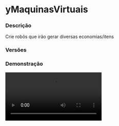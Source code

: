 # yMaquinasVirtuais
<secondary-label ref="rankup"/>

### Descrição
Crie robôs que irão gerar diversas economias/itens

### Versões
<secondary-label ref="1.8"/>
<secondary-label ref="1.9"/>
<secondary-label ref="1.10"/>
<secondary-label ref="1.11"/>
<secondary-label ref="1.12"/>
<secondary-label ref="1.13"/>
<secondary-label ref="1.14"/>
<secondary-label ref="1.15"/>
<secondary-label ref="1.16"/>
<secondary-label ref="1.17"/>
<secondary-label ref="1.18"/>
<secondary-label ref="1.19"/>
<secondary-label ref="1.20"/>
<secondary-label ref="1.21"/>

### Demonstração
<video src="//www.youtube.com/watch?v=EulF5gQvV9E"/>


<chapter title="Comandos" id="commands" collapsible="true">
<code-block lang="plain text">/maquinas - Abre o menu principal
/maquinas top - Abre o menu de top
/maquinas shop - Abre o menu de loja de máquinas
/maquinas amigos - Abre o menu de máquinas de amigos
/maquinas help - Envia a mensagem de ajuda
/maquinas givemaquina - Dá máquinas para um jogador
/maquinas giveslot - Dá slots para um jogador
/maquinas reload - Recarrega as configurações
/limite - Mostra o seu limite
/limite [player] - Mostra o limite de outro jogador
/limite help - Envia a mensagem de ajuda
/limite top - Abre o menu do top limite
/limite enviar - Envia limite para outro jogador
/limite give - Dá limite em item para um jogador
/limite remove - Remove limite de um jogador
/limite add - Adiciona limite para um jogador
/limite set - Seta o limite de um jogador</code-block>
</chapter>

<chapter title="Permissões" id="permissions" collapsible="true">
<code-block lang="plain text">ymaquinasvirtuais.admin - Permissão para ser reconhecido como admin
ymaquinasvirtuais.use - Permissão para o /maquinas
ymaquinasvirtuais.top - Permissão para o /maquinas top
ymaquinasvirtuais.shop - Permissão para o /maquinas shop
ymaquinasvirtuais.friends - Permissão para o /maquinas amigos
ymaquinasvirtuais.multiplicador.[quantia] - Permissão para ter uma x quantia de multiplicador
ymaquinasvirtuais.give - Permissão para o /maquina givemaquina
ymaquinasvirtuais.giveslot - Permissão para o /maquina giveslot
ymaquinasvirtuais.admin.reload - Permissão para o /maquina reload
ymaquinasvirtuais.limit.use - Permissão para o /limite
ymaquinasvirtuais.limit.others - Permissão para o /limite [player]
ymaquinasvirtuais.limit.send - Permissão para o /limite enviar
ymaquinasvirtuais.limit.set - Permissão para o /limite set
ymaquinasvirtuais.limit.add - Permissão para o /limite add
ymaquinasvirtuais.limit.remove - Permissão para o /limite remove
ymaquinasvirtuais.limit.give - Permissão para o /limite give
ymaquinasvirtuais.limit.remove - Permissão para o /limite remove</code-block>
</chapter>

## Placeholders
<primary-label ref="placeholders"/>

Aqui estão as placeholders disponíveis para utilização com este plugin. Consulte-as para entender como utilizá-las corretamente.

<code-block lang="plain text" ignore-vars="true">
%ymaquinasvirtuais_limit% - Retorna o limite do jogador formatado (1K, 1M, 1T...)
%ymaquinasvirtuais_limit_raw% - Retorna o limite do jogador sem formatar (1000.0, 100.0, 10000.0...)
</code-block>

## Configuração
<primary-label ref="config"/>
Confira os arquivos de configuração deste plugin e revise os detalhes para garantir uma implementação correta.

<chapter title="Arquivos de Configuração" collapsible="true">
<chapter title="Estrutura do diretório" collapsible="false">
<code-block lang="plain text" ignore-vars="true">
Estrutura do diretório:
└── yMaquinasVirtuais/
    ├── machines/
    │    └── tokens.yml
    ├── shop/
    │    └── machines.yml
    ├── bonus.yml
    ├── commands.yml
    ├── config.yml
    ├── discounts.yml
    ├── economies.yml
    ├── menus.yml
    └── messages.yml
</code-block>
</chapter>

<chapter title="machines" collapsible="true">
<chapter title="tokens.yml" collapsible="true">
<code-block lang="yaml" ignore-vars="true">
<![CDATA[
# Nome que irá aparecer nas mensagens
name: '&aMáquina de Tokens'

# Permissão para poder ativar a máquina
permission: ''

# Gerar apenas com o dono ou amigo online
generate-online: false

# Item que poderá ser ativado
item:
  material: 'INK_SACK:10'
  name: '&aMáquina de Tokens &fL.{level}'
  lore:
    - ''
    - '&f Tipo: &7Tokens&f.'
    - '&f Stack: &7{stack}'
    - ''
    - '&f Upgrades:'
    - '&f  > Drops gerados por rodada: &b{drops_round}'
    - '&f  > Velocidade de geração: &b{speed}s'
    - ''

# Mensagens
messages:
  sell: '&aVocê vendeu &7{amount}x {drop}&a por &6{yeconomias-tokens} tokens &8{bonus}&a.'

menu:
  icon:
    material: 'INK_SACK:10'
    name: '&aMáquina de Tokens &fL.{level}'
    lore:
      - '&7Esta maquina gera &aTokens&7.'
      - ''
      - '&f Stack: &7{stack}'
      - '&f Tokens gerados: &a{to_sell}'
      - ''
      - '&f Upgrades:'
      - '&f  > Drops gerados por rodada: &b{drops_round}'
      - '&f  > Velocidade de geração: &b{speed}s'
      - ''
      - '&aClique para gerenciar.'
  icon-friend:
    material: 'INK_SACK:10'
    name: '&aMáquina de Tokens &fL.{level}'
    lore:
      - '&7Esta maquina gera &aTokens&7.'
      - ''
      - '&f* Máquina de: &a{player}'
      - ''
      - '&f Stack: &7{stack}'
      - '&f Tokens gerados: &a{to_sell}'
      - ''
      - '&f Upgrades:'
      - '&f  > Drops gerados por rodada: &b{drops_round}'
      - '&f  > Velocidade de geração: &b{speed}s'
      - ''
      - '&aClique para gerenciar.'
  level:
    material: '365fc0426230a2e88df29d2d8ec4512e6dbdbc0777b4b83cdda2ede81864d6'
    name: '&aEvoluir Nível'
    lore:
      - '&7Evolua o nível da sua máquina'
      - '&7para deixar ela mais eficiente.'
      - ''
      - '&f{current_level} -> &a{next_level}'
      - ''
      - '&7Custo: &e{money} coins.'
      - ''
      - '&aClique para evoluir.'

# Níveis da máquina
levels:
  # nível máximo
  level-max: 2
  level1:
    # ordem do nível
    # default = 1
    order: 1
    # Delay de geração
    # em segundos
    delay: 10
    # Drops gerados por round
    drops: 1
    # Preço para chegar neste nível
    prices:
      price1:
        provider: 'money'
        amount: 1000.0
  level2:
    order: 2
    delay: 5
    drops: 2
    prices:
      price1:
        provider: 'money'
        amount: 10000.0

# Upgrades da máquina
upgrades:
  # Permitir o upgrade apenas ao chegar no nível máximo
  level-max: true
  # Quantidade de drops gerados
  drops:
    prices-per-level:
      price1:
        provider: 'money'
        amount: 10.0
    max: 5
    default: 0
    add-per-level: 1
  # Velocidade de geração de mobs
  speed:
    prices-per-level:
      price1:
        provider: 'money'
        amount: 15.0
    max: 5
    default: 0
    add-per-level: 1

# Sistema de drops
drop:
  # Possibilitar recolher o drop no armazém
  collect: true
  # Possibilitar vender o drop no armazém
  sell: true

  # Botão que será realizada a venda (LEFT | RIGHT)
  sell-button: 'LEFT'
  # Botão que será realizado recolher (LEFT | RIGHT)
  collect-button: 'RIGHT'

  # Permissão para recolher drops (deixe vazio '' para não usar)
  collect-permission: 'ymaquinasvirtuais.iron.coletar'
  # Permissão para vender drops (deixe vazio '' para não usar)
  sell-permission: 'ymaquinasvirtuais.iron.vender'

  # Tipos de drop
  types:
    tokens:
      drop:
        material: 'INK_SACK:10'
      name: '&aTokens'
      # ícone que irá ficar no menu de drops
      icon:
        material: 'INK_SACK:10'
        name: '&aTokens'
        lore:
          - ''
          - ' &fDrops armazenados: &a{drops_stored}&f.'
          - ' &fValor por drop: &a1 tokens&f.'
          - ' &fValor total: &a{yeconomias-tokens} tokens&f.'
          - ' &fSeu bônus: &b{bonus_raw}%&f.' # bonus formatado: {bonus}
          - ''
          - '&aBotão &fESQUERDO&a para vender.'
          - '&aBotão &fDIREITO&a para recolher.'
      # Economias que o drop irá dar
      currencies:
        preco1:
          provider: 'yeconomias-tokens'
          amount: 1.0

  # O Drop vai executar um comando ao ser recolhido?
  command:
    enabled: false
    # Preço por drop (para o comando)
    price: 100.0
    # usar a placeholder {quantia} para ter a quantia de drops e executar o comando só 1x
    use-amount: true
    # multiplica a quantia pelo preço e o bônus (essencial para dar em outras economias)
    multiply-price: true
    # não checar se o inv está cheio (apenas quando os comandos tiverem ativos)
    inv-bypass: true
    # coletar diretamente, sem precisar digitar a quantia no chat (apenas quando os comandos tiverem ativos)
    collect-chat-bypass: true
    # formatar a quantia que será executada no comando. Ex: 1k, 10k, 1M
    amount-format: true
    commands: [ 'give {player} iron_ingot {amount}' ]
]]>
</code-block>
</chapter>

</chapter>

<chapter title="shop" collapsible="true">
<chapter title="machines.yml" collapsible="true">
<code-block lang="yaml" ignore-vars="true">
<![CDATA[
machines:
  1:
    # Item da máquina.
    item:
      material: 'INK_SACK:10'
      name: '&aMáquina de Tokens'
      lore:
        - ''
        - '&fPreço: &a{money} coins&f.'
        - ''
        - '&a&lFORMAS DE COMPRA'
        - ''
        - '&7&l• &fBotão direito: &7Comprar 1&f.'
        - '&7&l• &fBotão Q: &7Comprar limite&f.'
        - '&7&l• &fBotão esquerdo: &7Escolher quantia&f.'
        - ''
    # Tipo da maquina
    machine: 'tokens'
    # Nível da máquina
    level: 1
    # Data de liberação para comprar
    release-in: '16/10/2020-10:00'
    # Placeholder {rank} na lore da compra indisponível
    rank: '&7[Membro]'
    # Custos para comprar
    prices:
      price1:
        provider: 'money' #tipos: Money, plugin de pontos
        amount: 1000.0
]]>
</code-block>
</chapter>

</chapter>

<chapter title="bonus.yml" collapsible="true">
<code-block lang="yaml" ignore-vars="true">
<![CDATA[
bonus:
  membro:
    order: 1
    # Permissão para ser reconhecido
    permission: 'ymaquinasvirtuais.bonus.membro'
    # Nome que irá aparecer nas mensagens
    display: '&7[Membro]'
    # Quantia do bônus em %
    bonus: 10.0
]]>
</code-block>
</chapter>

<chapter title="commands.yml" collapsible="true">
<code-block lang="yaml" ignore-vars="true">
<![CDATA[
#     ___                                          _
#    / __\___  _ __ ___  _ __ ___   __ _ _ __   __| |___
#   / /  / _ \| '_ ` _ \| '_ ` _ \ / _` | '_ \ / _` / __|
#  / /__| (_) | | | | | | | | | | | (_| | | | | (_| \__ \
#  \____/\___/|_| |_| |_|_| |_| |_|\__,_|_| |_|\__,_|___/
#
# Lista de comandos do plugin.

# Utilize "comando|comando" para criar aliases.
# Por exemplo: "gm|gamemode"
# Você pode criar quantas aliases quiser.
commands:
  machine: 'machine|machines|maquina|maquinas'
  limit: 'limit|limite|limits|limites'
]]>
</code-block>
</chapter>

<chapter title="config.yml" collapsible="true">
<code-block lang="yaml" ignore-vars="true">
<![CDATA[
#        __  __                   _               __     ___      _               _
#  _   _|  \/  | __ _  __ _ _   _(_)_ __   __ _ __\ \   / (_)_ __| |_ _   _  __ _(_)___
# | | | | |\/| |/ _` |/ _` | | | | | '_ \ / _` / __\ \ / /| | '__| __| | | |/ _` | / __|
# | |_| | |  | | (_| | (_| | |_| | | | | | (_| \__ \\ V / | | |  | |_| |_| | (_| | \__ \
#  \__, |_|  |_|\__,_|\__, |\__,_|_|_| |_|\__,_|___/ \_/  |_|_|   \__|\__,_|\__,_|_|___/
#  |___/                 |_|
# Discord: discord.ystoreplugins.com.br
# Site: ystoreplugins.com.br
#

# Modo de depuração para correção de problemas no plugin.
debug-mode: false

#      ___      _        _
#     /   \__ _| |_ __ _| |__   __ _ ___  ___
#    / /\ / _` | __/ _` | '_ \ / _` / __|/ _ \
#   / /_// (_| | || (_| | |_) | (_| \__ \  __/
#  /___,' \__,_|\__\__,_|_.__/ \__,_|___/\___|
#
# Configurações do banco de dados.

database:
  # Determina o tipo de banco de dados. Valores válidos: [SQLITE, MYSQL, HIKARI (recomendado)]
  storage-type: SQLITE

  # Dados para conexão ao banco de dados MYSQL.
  data:
    # Endereço de conexão do banco de dados. [EX: 127.0.0.1]
    host: localhost
    # Porta de conexão do banco de dados. [EX: 3306]
    port: 3306
    # Nome do banco de dados a ser conectado. [EX: minecraft]
    database: ''
    # Usuário de conexão. [EX: root]
    username: ''
    # Senha do usuário de conexão: [EX: 123]
    password: ''

#   __      _   _   _
#  / _\ ___| |_| |_(_)_ __   __ _ ___
#  \ \ / _ \ __| __| | '_ \ / _` / __|
#  _\ \  __/ |_| |_| | | | | (_| \__ \
#  \__/\___|\__|\__|_|_| |_|\__, |___/
#
# Sistemas principais.

# Delay para carregar os dados depois do login
# Necessário para usar em servidor de mina separado
# Recomendado: 20 ticks
login-delay: 20

# Este limite serve para recolher recompensas
# Desativar ou aumentar o limite pode gerar lag
# e em alguns casos crashar o servidor.
limit:
  enabled: true
  # Máximo que irá recolher por vez
  max: 1000

# Sistemas gerais
general:
  # Limite máximo de amigos que uma máquina pode ter
  # deixe 0 para ser infinito
  friend-max: 0
  # Acumular os bônus que tiver permissão
  accumulate-bonus: true
  # Sistema de bolsa de valores (yBolsa, StormEconomy ou HeroBolsa)
  bolsa: true
  # Formatador de bônus
  formatter-bonus-has: '&fBônus: &a{bonus}%&7 ({display}&7)'
  formatter-bonus-no-has: ''
  # Quantia máxima que pode ter de multiplicador
  multiplier-max: 10
  # Ativar a compra usando o limite disponível com o botão "Q"
  # Isto só funciona se o limite estiver ativado
  buy-q: true
  # Delay da compra com Q
  # em segundos
  buy-q-delay: 10
  # Ativar a compra via chat
  # caso desativado, comprará apenas 1 unidade (sem contar o multiplicador)
  buy-chat: true
  # Gastar limite ao comprar
  spend-limit: false

# Limite de compra de máquinas na loja.
limit-shop:
  # Ativar o limite
  enabled: true
  # Quantia de limite que o jogador ganhar ao se registrar.
  default: 1
  # Máximo de limite que o jogador pode ter.
  # Deixe 0 para ser infinito.
  max: 100
  # Item do limite que será ativável
  item:
    material: '667da379f51d85d74fdba39a164d3f5062ef2ffc0b3e04d339376773931a4e'
    name: '&bLimite de compra'
    lore:
      - ''
      - '&fQuantia: &a{amount}'
      - ''
      - '&7Clique com botão direito para ativar.'
      - ''
      - '&7Clique com shift + botão direito para compactar'
      - '&7todos os seus limites no inventário em 1 só.'
      - ''

slots:
  # Quantia padrão de slots que o jogador irá ter
  default: 1
  # Quantia máxima de slots que o jogador poderá ter
  max: 20
  # Item do slot que será ativável
  item:
    material: 'HOPPER'
    name: '&bSlots'
    lore:
      - ''
      - '&fQuantia: &a{amount}'
      - ''
      - '&7Clique com botão direito para ativar.'
]]>
</code-block>
</chapter>

<chapter title="discounts.yml" collapsible="true">
<code-block lang="yaml" ignore-vars="true">
<![CDATA[
discounts:
  member:
    order: 1
    permission: 'ymaquinasvirtuais.member'
    display: '&7[Membro]'
    discount: 10.0 # em % do valor total
]]>
</code-block>
</chapter>

<chapter title="economies.yml" collapsible="true">
<code-block lang="yaml" ignore-vars="true">
<![CDATA[
#  _____                                  _
# | ____| ___  ___  _ __   ___  _ __ ___ (_) ___  ___
# |  _|  / __|/ _ \| '_ \ / _ \| '_ ` _ \| |/ _ \/ __|
# | |___| (__| (_) | | | | (_) | | | | | | |  __/\__ \
# |_____|\___|\___/|_| |_|\___/|_| |_| |_|_|\___||___/

# Providers disponíveis:
#
#   AtlasEconomiaSecundaria, AtlasMinas, AtlasMinasV2,
#   JH_Shop, LegendaryEconomy, NextCash, PlayerPoints,
#   StormEconomiaSecundaria, StormMinas, TGCash,
#   yAlmas, yPoints, yRankup,
#   Vault
#

economies:
  money:
    # Coloque o nome do plugin
    # Para money deixe Money
    provider: 'Money'
    # Formato inteiro
    display: 'Dinheiro'
    # Formato abreviado
    abbreviated: 'coins'
    # Permitir que comercializem na loja com o jogador offline
    allow-offline: true
    # Permissão para o usuário conseguir definir esta economia
    permission: 'ymaquinasvirtuais.provider.money'
  yeconomias-tokens:
    # Coloque o nome do plugin
    # Para money deixe Money
    provider: 'yeconomias-tokens'
    # Formato inteiro
    display: 'Tokens'
    # Formato abreviado
    abbreviated: 'tokens'
    # Permitir que comercializem na loja com o jogador offline
    allow-offline: true
    # Permissão para o usuário conseguir definir esta economia
    permission: 'ymaquinasvirtuais.provider.yeconomias-tokens'
]]>
</code-block>
</chapter>

<chapter title="menus.yml" collapsible="true">
<code-block lang="yaml" ignore-vars="true">
<![CDATA[
#
#    /\/\   ___ _ __  _   _ ___
#   /    \ / _ \ '_ \| | | / __|
#  / /\/\ \  __/ | | | |_| \__ \
#  \/    \/\___|_| |_|\__,_|___/
#
# Sistema de menus.

# Setas dos menus.
arrows:
  back:
    material: 'ARROW:0'
    name: '&cVoltar'
    lore: ['&7Clique para voltar ao menu anterior.']
  previous:
    material: 'ARROW:0'
    name: '&cAnterior'
    lore: ['&7Clique para ir à página anterior.']
  next:
    material: 'ARROW:0'
    name: '&aPróximo'
    lore: ['&7Clique para ir à próxima página.']

# Menu de gerenciar membros
main:
  name: '&8Máquinas'
  size: 45
  slots: [ 10, 11, 12, 13, 14, 15, 16, 20, 21, 22, 23, 24, 25 ]
  previous-slot: 36
  next-slot: 44
  #
  sell-all-slot: 39
  profile-slot: 40
  top-slot: 41
  shop-slot: 37
  friends-machines-slot: 43
  #
  items:
    profile:
      material: '{player}'
      name: '&eSuas informações'
      lore: [ '', ' &fSlots: &c{slots_current}&7/&a{slots_total}', '', ' &fMáquinas funcionando: &a{machines}&f.', ' &fDrops a vender: &7{to_sell}&f.', '' ]
    sell-all:
      material: 'CAULDRON_ITEM'
      name: '&eVender Tudo!'
      lore: [ '&7Venda os drops da sua', '&7máquina de uma só vez.', '', ' &fDrops a vender: &7{to_sell}', '', '&aClique para vender.' ]
    sell-all-permission:
      material: 'CAULDRON_ITEM'
      name: '&cVender Tudo!'
      lore: [ '&7Venda os drops da sua', '&7máquina de uma só vez.', ' &fDrops a vender: &7{to_sell}', '', '&cVocê não tem permissão' ]
    top:
      material: 'SIGN'
      name: '&eTOP'
      lore: [ '&7Clique para ver os', '&7jogadores que possuem', '&7mais máquinas.' ]
    shop:
      material: 'EMERALD'
      name: '&eShop!'
      lore: [ '&7Clique para comprar', '&7mais máquinas.' ]
    friends-machines:
      material: 'GOLD_INGOT'
      name: '&eMáquinas de Amigos!'
      lore: [ '&7Clique para gerenciar as', '&7máquinas dos seus amigos.' ]
  facing:
    e0:
      slot: 10
      material: 'STAINED_GLASS_PANE:14'
      name: ' '
      lore: []
    e1:
      slot: 11
      material: 'STAINED_GLASS_PANE:14'
      name: ' '
      lore: []
    e2:
      slot: 12
      material: 'STAINED_GLASS_PANE:14'
      name: ' '
      lore: []
    e3:
      slot: 13
      material: 'STAINED_GLASS_PANE:14'
      name: ' '
      lore: []
    e4:
      slot: 14
      material: 'STAINED_GLASS_PANE:14'
      name: ' '
      lore: []
    e5:
      slot: 15
      material: 'STAINED_GLASS_PANE:14'
      name: ' '
      lore: []
    e6:
      slot: 16
      material: 'STAINED_GLASS_PANE:14'
      name: ' '
      lore: []
    e7:
      slot: 19
      material: 'STAINED_GLASS_PANE:14'
      name: ' '
      lore: []
    e8:
      slot: 20
      material: 'STAINED_GLASS_PANE:14'
      name: ' '
      lore: []
    e9:
      slot: 21
      material: 'STAINED_GLASS_PANE:14'
      name: ' '
      lore: []
    e10:
      slot: 22
      material: 'STAINED_GLASS_PANE:14'
      name: ' '
      lore: []
    e11:
      slot: 23
      material: 'STAINED_GLASS_PANE:14'
      name: ' '
      lore: []
    e12:
      slot: 24
      material: 'STAINED_GLASS_PANE:14'
      name: ' '
      lore: []
    e13:
      slot: 25
      material: 'STAINED_GLASS_PANE:14'
      name: ' '
      lore: []

# Menu de máquinas de amigos
friends-machines:
  name: '&8Máquinas - Amigos'
  size: 45
  slots: [ 10, 11, 12, 13, 14, 15, 16, 20, 21, 22, 23, 24, 25 ]
  previous-slot: 36
  next-slot: 44
  #
  back-slot: 39
  sell-all-slot: 40
  #
  items:
    sell-all:
      material: 'CAULDRON_ITEM'
      name: '&eVender Tudo!'
      lore: [ '&7Venda os drops da sua', '&7máquina de uma só vez.', '', ' &fDrops a vender: &7{to_sell}', '', '&aClique para vender.' ]
    sell-all-permission:
      material: 'CAULDRON_ITEM'
      name: '&cVender Tudo!'
      lore: [ '&7Venda os drops da sua', '&7máquina de uma só vez.', ' &fDrops a vender: &7{to_sell}', '', '&cVocê não tem permissão' ]
  facing:
    e0:
      slot: 10
      material: 'STAINED_GLASS_PANE:14'
      name: ' '
      lore: []
    e1:
      slot: 11
      material: 'STAINED_GLASS_PANE:14'
      name: ' '
      lore: []
    e2:
      slot: 12
      material: 'STAINED_GLASS_PANE:14'
      name: ' '
      lore: []
    e3:
      slot: 13
      material: 'STAINED_GLASS_PANE:14'
      name: ' '
      lore: []
    e4:
      slot: 14
      material: 'STAINED_GLASS_PANE:14'
      name: ' '
      lore: []
    e5:
      slot: 15
      material: 'STAINED_GLASS_PANE:14'
      name: ' '
      lore: []
    e6:
      slot: 16
      material: 'STAINED_GLASS_PANE:14'
      name: ' '
      lore: []
    e7:
      slot: 19
      material: 'STAINED_GLASS_PANE:14'
      name: ' '
      lore: []
    e8:
      slot: 20
      material: 'STAINED_GLASS_PANE:14'
      name: ' '
      lore: []
    e9:
      slot: 21
      material: 'STAINED_GLASS_PANE:14'
      name: ' '
      lore: []
    e10:
      slot: 22
      material: 'STAINED_GLASS_PANE:14'
      name: ' '
      lore: []
    e11:
      slot: 23
      material: 'STAINED_GLASS_PANE:14'
      name: ' '
      lore: []
    e12:
      slot: 24
      material: 'STAINED_GLASS_PANE:14'
      name: ' '
      lore: []
    e13:
      slot: 25
      material: 'STAINED_GLASS_PANE:14'
      name: ' '
      lore: []

# Menu da máquina
machine:
  name: '&8Máquina'
  size: 27
  back-slot: 0
  items:
    info-slot: 10
    drops-slot: 11
    friends-slot: 13
    upgrades-slot: 15
    level-slot: 16
    remove-slot: 12
    # ícones do menu upgrades direto no principal
    upgrades-drops-slot: -1
    upgrades-speed-slot: -1
    #
    info:
      material: '{machine}'
      name: '&a{machine} &fL.{level}'
      lore:
        - ''
        - ' &fDono: &7{owner}&f.'
        - ' &fStack: &7{stack}&f.'
        - ' &fDrops armazenados: &a{to_sell}&f.'
        - ''
        - ' &f> Drops gerados por rodada: &b{drops_round}&f.'
        - ' &f> Velocidade de geração: &b{speed}s&f.'
        - ''
    drops:
      material: '12ef39437d7d43a034c5a40b974e8d2c6734a218c76485d04910f507bdc2e809'
      name: '&aDrops'
      lore:
        - '&7Gerencie os drops que estão'
        - '&7armazenados nesta máquina.'
        - ''
        - ' &fDrops armazenados: &a{to_sell}&f.'
        - ''
        - '&aClique para gerenciar.'
    upgrades:
      material: '365fc0426230a2e88df29d2d8ec4512e6dbdbc0777b4b83cdda2ede81864d6'
      name: '&aUpgrades'
      lore:
        - '&7Sua máquina necessita de'
        - '&7melhorias para ficar mais'
        - '&7eficiente.'
        - ''
        - '&aClique para acessar.'
    level-cant:
      material: 'BARRIER'
      name: '&cEvoluir Nível'
      lore:
        - '&cA máquina já está no nível máximo.'
    friends:
      material: '1cba7277fc895bf3b673694159864b83351a4d14717e476ebda1c3bf38fcf37'
      name: '&aAmigos'
      lore:
        - '&7Acesse as preferências de'
        - '&7amizade desta máquina.'
        - ''
        - '&aClique para acessar.'
    remove:
      material: BARRIER
      name: '&cRemover'
      lore:
        - '&7Remova máquinas deste stack de'
        - '&7máquinas.'
        - ''
        - '&aBotão &fESQUERDO&a para remover TODOS.'
        - '&aBotão &fDIREITO&a para escolher a quantia.'

# Menu de top
top:
  name: '&8TOP MÁQUINAS'
  size: 36
  slots: [ 10, 11, 12, 13, 14, 15, 16 ]
  back-slot: 31
  previous-slot: 9
  next-slot: 17
  items:
    # Item do top máquinas
    machines:
      material: '{player}'
      name: '&7{player}'
      lore:
        - ''
        - '&fMáquinas funcionando: &7{amount}'
        - '&fPosição: &e{pos}º'
        - ''

# Menu upgrades
upgrades:
  name: '&8Máquina'
  size: 27
  back-slot: 18
  items:
    drops-slot: 12
    speed-slot: 14
    drops:
      material: EYE_OF_ENDER
      name: '&aUpgrade de Drops'
      lore:
        - '&7Esta evolução faz com que a'
        - '&7máquina produza mais drops'
        - '&7por rodada.'
        - ''
        - ' &fNível: &7{nivel_actual}/{nivel_max}&f.'
        - ' &fDrops obtidos por mob: &7{drops_actual}/{drops_max}&f.'
        - ' &fCusto para próx nível: &7{money} coins&f.'
        - ''
        - '&aClique para evoluir.'
    drops-max:
      material: EYE_OF_ENDER
      name: '&aUpgrade de Drops'
      lore:
        - '&7Esta evolução faz com que a'
        - '&7máquina produza mais drops'
        - '&7por rodada.'
        - ''
        - ' &fNível: &7{nivel_actual}/{nivel_max}&f.'
        - ' &fDrops obtidos por mob: &7{drops_actual}/{drops_max}&f.'
        - ''
        - '&cVocê já está no máximo.'
    speed:
      material: EXP_BOTTLE
      name: '&aUpgrade de Velocidade'
      lore:
        - '&7Esta evolução faz com que o'
        - '&7tempo de geração da máquina'
        - '&7seja reduzido.'
        - ''
        - ' &fNível: &7{nivel_actual}/{nivel_max}&f.'
        - ' &fTempo: &7{speed_actual}s/{speed_max}s&f.'
        - ' &fCusto para próx nível: &7{money} coins&f.'
        - ''
        - '&aClique para evoluir.'
    speed-max:
      material: EXP_BOTTLE
      name: '&aUpgrade de Velocidade'
      lore:
        - '&7Esta evolução faz com que o'
        - '&7tempo de geração da máquina'
        - '&7seja reduzido.'
        - ''
        - ' &fNível: &7{nivel_actual}/{nivel_max}&f.'
        - ' &fTempo: &7{speed_actual}s/{speed_max}s&f.'
        - ''
        - '&cVocê já está no máximo.'

# Menu de drops
drops:
  name: '&8Máquina'
  size: 54
  slots: [ 10, 11, 12, 13, 14, 15, 16, 19, 20, 21, 22, 23, 24, 25, 28, 29, 30, 31, 32, 33, 34 ]
  previous-slot: 18
  next-slot: 26
  back-slot: 49

# Menu de amigos
friends:
  name: '&8Máquina'
  size: 54
  slots: [ 10, 11, 12, 13, 14, 15, 16, 19, 20, 21, 22, 23, 24, 25 28, 29, 30, 31, 32, 33, 34, 37, 38, 39, 40, 41, 42, 43 ]
  previous-slot: 9
  next-slot: 17
  back-slot: 18
  items:
    add-slot: 27
    add:
      material: '8e9b27fccd80921bd263c91dc511d09e9a746555e6c9cad52e8562ed0182a2f'
      name: '&aAdicionar amigo'
      lore:
        - '&7Clique aqui para adicionar'
        - '&7amigos para poder usar'
        - '&7esta máquina.'
    friend:
      material: '{player}'
      name: '&a{player}'
      lore:
        - ''
        - '&aBotão &fDIREITO&a para deletar.'
        - ''

shop:
  name: '&8Loja de máquinas'
  size: 54
  slots: [ 10, 11, 12, 13, 14, 15, 16, 19, 20, 21, 22, 23, 24, 25, 28, 29, 30, 31, 32, 33, 34 ]
  previous-slot: 47
  next-slot: 53
  back-slot: 45
  # Itens da loja
  items:
    info-slot: 49
    multiplier-slot: 50
    info:
      material: '1cba7277fc895bf3b673694159864b83351a4d14717e476ebda1c3bf38fcf37'
      name: '&aInformações gerais'
      lore:
        - '&7Máquinas são uma das partes mais'
        - '&7importantes do servidor! Com'
        - '&7elas, é possível receber muuuitos'
        - '&7coins!'
        - ''
        - '&fDesconto: &7{discount}% ( {group} &7)&f.'
        - '&fLimite de compra: &7{limit}&f.'
    multiplier:
      material: 'b73e87235a2f691cf14bb0d414fda2563f040865c74273bf2c8bc095fecb228'
      name: '&aMultiplicador de compra'
      lore:
        - '&7Quanto mais limite de compra,'
        - '&7mais máquinas é possível comprar'
        - '&7por vez, porém, há mais um jeito'
        - '&7de comprar máquinas mais rápido,'
        - '&7que é o multiplicador de compra!'
        - '&7Ele fornece mais máquinas a'
        - '&7cada compra feita.'
        - ''
        - ' &fMultiplicador ativo: &7{active}&f.'
        - ' &fMultiplicador máximo: &7{max}&f.'
        - ''
        - '&aClique para alterar seu multiplicador.'
    # Configurações gerais dos itens
    # Quando a máquina não foi liberado na data ainda.
    wait:
      material: BARRIER
      name: '{machine}'
      lore:
        - ''
        - '&cVocê não pode comprar esta máquina.'
        - '&7Ela será liberado em: &f{date} - &f{hour}'
        - '&7Tempo para liberar: &f{time_formatted}'
        - ''
    # Quando o jogador não tiver permissão de comprar aquela máquina.
    permission:
      material: BARRIER
      name: '{machine}'
      lore:
        - ''
        - '&cVocê não pode comprar esta máquina.'
        - '&7Você não possui permissão.'
        - ''
]]>
</code-block>
</chapter>

<chapter title="messages.yml" collapsible="true">
<code-block lang="yaml" ignore-vars="true">
<![CDATA[
#
#    /\/\   ___  ___ ___  __ _  __ _  ___  ___
#   /    \ / _ \/ __/ __|/ _` |/ _` |/ _ \/ __|
#  / /\/\ \  __/\__ \__ \ (_| | (_| |  __/\__ \
#  \/    \/\___||___/___/\__,_|\__, |\___||___/
#                              |___/
#
# Plugin messages

chat:
  syntax: '&cUse: /{command} {syntax}'
  target: '&cJogador {player} não encontrado.'
  number: '&cO argumento não é um número.'
  permission: '&cVocê não tem permissão para fazer isto.'
  console: '&cApenas jogadores in-game podem realizar esta ação.'
  cancelled: '&cVocê cancelou a ação.'
  reload: '&aConfigurações recarregadas com sucesso.'
  help: |

    &aMáquinas comandos:

    &a> /maquinas
    &a> /maquinas top
    &a> /maquinas shop
    &a> /maquinas amigos
    &a> /maquinas givemaquina <player> <maquina> <level> <quantia>
    &a> /maquinas giveslot <player> <quantia>

  help-limit: |
    &bComandos disponíveis:
    &b > &3/limite &8- &fMostra o seu limite
    &b > &3/limite <player> &8- &fMostra o limite de outro jogador
    &b > &3/limite help &8- &fEnvia essa mensagem
    &b > &3/limite give <player> <quantia> &8- &fDá limite em item para um jogador
    &b > &3/limite remove <player> <quantia> &8- &fRemove limite de um jogador
    &b > &3/limite add <player> <quantia> &8- &fAdiciona limite para um jogador
    &b > &3/limite set <player> <quantia> &8- &fSeta o limite de um jogador
  machine-give: '&aVocê deu &7{amount}x {machine}&a para o jogador &7{player}&a.'
  machine-received: '&aVocê recebeu &7{amount}x {machine}&a.'
  machine-list: |
    &cMáquina não encontrada.
    &cMáquinas disponíveis: &f{list}
  level-list: |
    &cLevel não encontrado.
    &cLéveis disponíveis: &f{list}
  no-balance: '&cVocê não tem {provider_display} suficiente para isto. Disponível: {provider_balance}&c.'
  digit-remove: |

    &aDigite a quantia de máquinas que deseja remover.
    &7para cancelar digite &ncancelar&7.

  digit-add: |

    &aDigite no chat o nome do seu amigo que quer adicionar.'
    &7para cancelar digite &ncancelar&7.'

  collect-need: '&cEste stack possui apenas {stack} máquinas.'
  max-friend: '&cEsta máquina atingiu o limite máximo de amigos.'
  added: '&aVocê adicionou o jogador &7{player}&a na sua máquina.'
  already-added: '&cEste jogador já está adicionado.'
  add-owner: '&cVocê não pode adicionar o dono como amigo na máquina.'
  upgraded: '&aVocê adquiriu &f+1 nível&a do upgrade por &f{money} coins&a.'
  evolved: '&aVocê evoluiu &f+1 nível&a da sua máquina por &f{money} coins&a.'
  digit-collect: |

    &aDigite a quantia que você quer coletar.

    &8| &fVocê possui &6{amount}&f disponível.
    &8| &fDigite &8TUDO &fpara coletar tudo.

    &7Para cancelar digite &ncancelar&7.

  digit-multiplier: |

    &8| &aDigite no chat a quantia de multiplicador que deseja.

    &f> &7Atual: &b{active}&7.
    &f> &7Máximo: &b{max}&7.

  digit-machines: |

    &aDigite a quantia de máquinas que deseja.
    &7para cancelar digite &ncancelar&7.

  collect: '&aVocê coletou &7{amount}x {drop} (&8{bonus})&a.'
  inv-full: '&cSeu inventário está cheio.'
  insufficient: '&cEsta máquina não possui drops suficiente.'
  yourself: '&cVocê não pode realizar esta ação à si mesmo.'
  perm-this-machine: '&cVocê não tem permissão para nesta máquina.'
  need-level-max: '&cA máquina precisa estar no nível máximo.'
  just-owner: '&cApenas o dono da máquina pode fazer isto.'
  not-enough-slot: '&cVocê não possui slot disponíveis.'
  sell-all: '&aVocê vendeu &fx{amount} drops&a.'
  delay: '&cAguarde &e{time} &cpara adquirir novamente.'
  limit-insuficient: '&cVocê não possui limite suficiente. Disponível: &7{limit}&c.'
  bought: |
    &bObrigado por adquirir máquinas na loja de máquinas. Confira as informações da compra:

    &7&l| &fMáquina: &7{machine}&f.
    &7&l| &fQuantia: &7{amount}&f.

  multiplier-max: '&cVocê não pode definir mais que o seu máximo: &7{max}&c.'
  multiplier-defined: '&aVocê definiu seu multiplicador para &7{multiplier}&a.'
  limit: |
    &bQuantidade de limite que você possui: &f{limit}&b.
  limit-changed: '&aLimite do jogador &7{player}&a alterado para &7{amount}&a.'
  limit-give: '&aVocê deu &e{amount} &ade limite para o jogador &e{player}&a.'
  limit-no-balance: '&bVocê não possui &f{limit} limite&b.'
  limit-target-max: '&bO jogador já possui o máximo de limite permitido: &f{limit}&b.'
  limit-sent: '&bVocê enviou &f{limit} limite&b para o jogador &f{player}&b.'
  limit-received: '&bVocê recebeu &f{limit} limite&b do jogador &f{player}&b.'
  limit-target: |
    &bQuantidade de limite que &7{player}&b possui: &f{limit}&b.
  limit-converted: '&cVocê compactou todos seus limites em 1.'
  limit-activated: '&aVocê ativou &e{amount} &ade limites.'
  limit-max: '&cVocê já chegou no máximo.'
  slot-activated: '&aVocê ativou &e{amount} &ade slots.'
  slot-max: '&cVocê já chegou no máximo.'
  slot-give: '&aVocê deu &e{amount} &ade slots para o jogador &e{player}&a.'
  machine-activated: '&cMáquina ativada com sucesso.'
  machine-collected: '&a{amount}x {machine} &aremovida(s).'
]]>
</code-block>
</chapter>

</chapter>


## Erros comuns
<primary-label ref="errors"/>

Antes de configurar o plugin, revise os pontos listados aqui para evitar problemas frequentes durante a configuração.

<seealso style="cards">
    <category ref="wrs">
        <a href="yplugins.md"></a>        <a href="https://ystoreplugins.com.br/plugins/detalhes/125-yMaquinasVirtuais">Site do plugin yMaquinasVirtuais</a>
    </category>
</seealso>